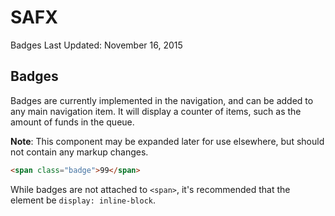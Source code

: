 # SAFX

Badges
Last Updated: November 16, 2015

## Badges

Badges are currently implemented in the navigation, and can be added to any main navigation item. It will display a counter of items, such as the amount of funds in the queue.

**Note**: This component may be expanded later for use elsewhere, but should not contain any markup changes.

```html
<span class="badge">99</span>
```

While badges are not attached to `<span>`, it's recommended that the element be `display: inline-block`.
